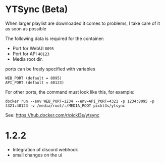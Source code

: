 # YTSync (Beta)

When larger playlist are downloaded it comes to problems, I take care of it as soon as possible

The following data is required for the container:
* Port for WebUI `8095`
* Port for API `40123`
* Media root dir.

ports can be freely specified with variables
```
WEB_PORT (default = 8095)
API_PORT (default = 40123)
```

For other ports, the command must look like this, for example:

`docker run --env WEB_PORT=1234 --env=API_PORT=4321 -p 1234:8095 -p 4321:40123 -v /media/root/:/MEDIA_ROOT pickl3s/ytsync`

See: https://hub.docker.com/r/pickl3s/ytsync


# 1.2.2

* Integration of discord webhook
* small changes on the ui
